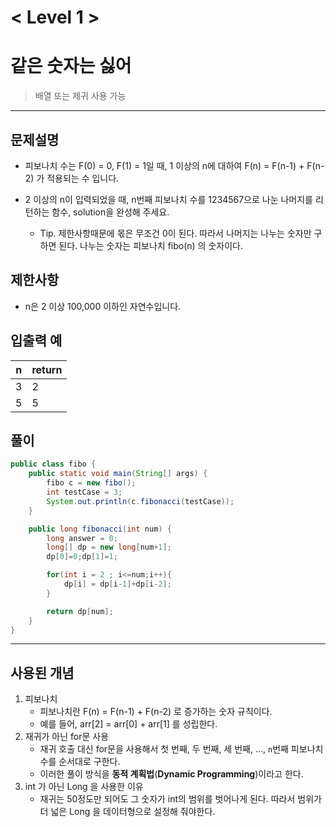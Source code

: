 

# < Level 1 > 

# 같은 숫자는 싫어   

> 배열 또는 제귀 사용 가능

---

## 문제설명 

- 피보나치 수는 F(0) = 0, F(1) = 1일 때, 1 이상의 n에 대하여 F(n) = F(n-1) + F(n-2) 가 적용되는 수 입니다.

- 2 이상의 n이 입력되었을 때, n번째 피보나치 수를 1234567으로 나눈 나머지를 리턴하는 함수, solution을 완성해 주세요.
  - Tip. 제한사항때문에 몫은 무조건 0이 된다. 따라서 나머지는 나누는 숫자만 구하면 된다.  나누는 숫자는 피보나치 fibo(n) 의 숫자이다. 


## 제한사항 

- n은 2 이상 100,000 이하인 자연수입니다.

## 입출력 예

| n    | return |
| ---- | ------ |
| 3    | 2      |
| 5    | 5      |

## 풀이 

```java
public class fibo {
	public static void main(String[] args) {
		fibo c = new fibo();
		int testCase = 3;
		System.out.println(c.fibonacci(testCase));
	}

	public long fibonacci(int num) {
		long answer = 0;
		long[] dp = new long[num+1];
		dp[0]=0;dp[1]=1;

		for(int i = 2 ; i<=num;i++){
			dp[i] = dp[i-1]+dp[i-2];
		}

		return dp[num];
	}
}

```




---

## 사용된 개념

1. 피보나치 
   - 피보나치란 F(n) = F(n-1) + F(n-2) 로 증가하는 숫자 규칙이다. 
   - 예를 들어, arr[2] = arr[0] + arr[1] 를 성립한다. 
2. 재귀가 아닌 for문 사용 
   - 재귀 호출 대신 for문을 사용해서 첫 번째, 두 번째, 세 번째, ..., `n`번째 피보나치 수를 순서대로 구한다.
   - 이러한 풀이 방식을 **동적 계획법**(**Dynamic Programming**)이라고 한다.
3. int 가 아닌 Long 을 사용한 이유
   - 재귀는 50정도만 되어도 그 숫자가 int의 범위를 벗어나게 된다. 따라서 범위가 더 넓은 Long 을 데이터형으로 설정해 줘야한다. 